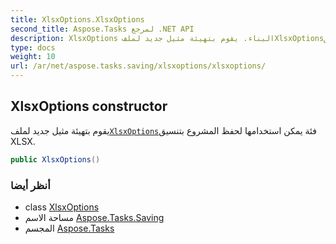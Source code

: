 ```yaml
---
title: XlsxOptions.XlsxOptions
second_title: Aspose.Tasks لمرجع .NET API
description: XlsxOptions البناء. يقوم بتهيئة مثيل جديد لملفXlsxOptionsفئة يمكن استخدامها لحفظ المشروع بتنسيق XLSX.
type: docs
weight: 10
url: /ar/net/aspose.tasks.saving/xlsxoptions/xlsxoptions/
---
```

## XlsxOptions constructor

يقوم بتهيئة مثيل جديد لملف[`XlsxOptions`](../)فئة يمكن استخدامها لحفظ المشروع بتنسيق XLSX.

```csharp
public XlsxOptions()
```

### أنظر أيضا

* class [XlsxOptions](../)
* مساحة الاسم [Aspose.Tasks.Saving](../../xlsxoptions/)
* المجسم [Aspose.Tasks](../../../)


